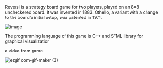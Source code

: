 Reversi is a strategy board game for two players, played on an 8×8 uncheckered board. It was invented in 1883. Othello, a variant with a change to the board's initial setup, was patented in 1971.

![image](https://user-images.githubusercontent.com/54143711/127165528-f35066ce-5e73-4325-b267-0908b81e83f7.png)

The programming language of this game is C++ and SFML library for graphical visualization

a video from game



![ezgif com-gif-maker (3)](https://user-images.githubusercontent.com/54143711/127167129-10a0b5ff-d532-440f-933e-6417cfd75881.gif)

